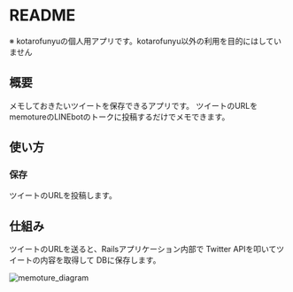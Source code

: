 # README
※ kotarofunyuの個人用アプリです。kotarofunyu以外の利用を目的にはしていません
## 概要
メモしておきたいツイートを保存できるアプリです。
ツイートのURLをmemotureのLINEbotのトークに投稿するだけでメモできます。

## 使い方

### 保存

ツイートのURLを投稿します。

## 仕組み

ツイートのURLを送ると、Railsアプリケーション内部で Twitter APIを叩いてツイートの内容を取得して DBに保存します。

![memoture_diagram](https://user-images.githubusercontent.com/58697518/101764086-fdec9800-3b22-11eb-9b8b-38fdf1fe77bc.png)
